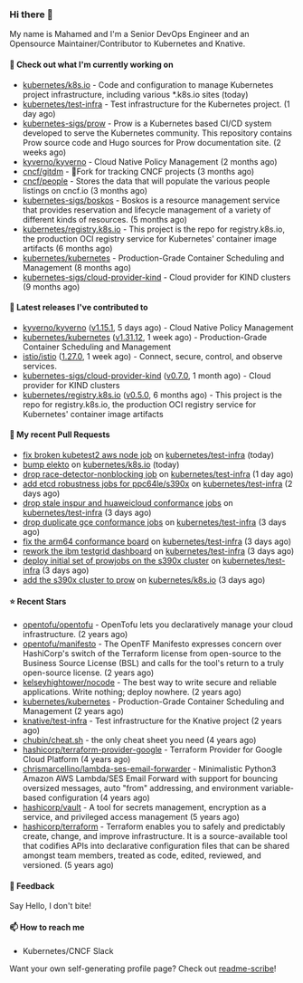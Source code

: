 ### Hi there 👋

My name is Mahamed and I'm a Senior DevOps Engineer and an Opensource Maintainer/Contributor to Kubernetes and Knative.

#### 👷 Check out what I'm currently working on

- [kubernetes/k8s.io](https://github.com/kubernetes/k8s.io) - Code and configuration to manage Kubernetes project infrastructure, including various *.k8s.io sites (today)
- [kubernetes/test-infra](https://github.com/kubernetes/test-infra) - Test infrastructure for the Kubernetes project. (1 day ago)
- [kubernetes-sigs/prow](https://github.com/kubernetes-sigs/prow) - Prow is a Kubernetes based CI/CD system developed to serve the Kubernetes community. This repository contains Prow source code and Hugo sources for Prow documentation site.  (2 weeks ago)
- [kyverno/kyverno](https://github.com/kyverno/kyverno) - Cloud Native Policy Management (2 months ago)
- [cncf/gitdm](https://github.com/cncf/gitdm) - 📜Fork for tracking CNCF projects (3 months ago)
- [cncf/people](https://github.com/cncf/people) - Stores the data that will populate the various people listings on cncf.io (3 months ago)
- [kubernetes-sigs/boskos](https://github.com/kubernetes-sigs/boskos) - Boskos is a resource management service that provides reservation and lifecycle management of a variety of different kinds of resources. (5 months ago)
- [kubernetes/registry.k8s.io](https://github.com/kubernetes/registry.k8s.io) - This project is the repo for registry.k8s.io, the production OCI registry service for Kubernetes&#39; container image artifacts (6 months ago)
- [kubernetes/kubernetes](https://github.com/kubernetes/kubernetes) - Production-Grade Container Scheduling and Management (8 months ago)
- [kubernetes-sigs/cloud-provider-kind](https://github.com/kubernetes-sigs/cloud-provider-kind) - Cloud provider for KIND clusters (9 months ago)

#### 🔭 Latest releases I've contributed to

- [kyverno/kyverno](https://github.com/kyverno/kyverno) ([v1.15.1](https://github.com/kyverno/kyverno/releases/tag/v1.15.1), 5 days ago) - Cloud Native Policy Management
- [kubernetes/kubernetes](https://github.com/kubernetes/kubernetes) ([v1.31.12](https://github.com/kubernetes/kubernetes/releases/tag/v1.31.12), 1 week ago) - Production-Grade Container Scheduling and Management
- [istio/istio](https://github.com/istio/istio) ([1.27.0](https://github.com/istio/istio/releases/tag/1.27.0), 1 week ago) - Connect, secure, control, and observe services.
- [kubernetes-sigs/cloud-provider-kind](https://github.com/kubernetes-sigs/cloud-provider-kind) ([v0.7.0](https://github.com/kubernetes-sigs/cloud-provider-kind/releases/tag/v0.7.0), 1 month ago) - Cloud provider for KIND clusters
- [kubernetes/registry.k8s.io](https://github.com/kubernetes/registry.k8s.io) ([v0.5.0](https://github.com/kubernetes/registry.k8s.io/releases/tag/v0.5.0), 6 months ago) - This project is the repo for registry.k8s.io, the production OCI registry service for Kubernetes&#39; container image artifacts

#### 🔨 My recent Pull Requests

- [fix broken kubetest2 aws node job](https://github.com/kubernetes/test-infra/pull/35359) on [kubernetes/test-infra](https://github.com/kubernetes/test-infra) (today)
- [bump elekto](https://github.com/kubernetes/k8s.io/pull/8427) on [kubernetes/k8s.io](https://github.com/kubernetes/k8s.io) (today)
- [drop race-detector-nonblocking job](https://github.com/kubernetes/test-infra/pull/35353) on [kubernetes/test-infra](https://github.com/kubernetes/test-infra) (1 day ago)
- [add etcd robustness jobs for ppc64le/s390x](https://github.com/kubernetes/test-infra/pull/35347) on [kubernetes/test-infra](https://github.com/kubernetes/test-infra) (2 days ago)
- [drop stale inspur and huaweicloud conformance jobs](https://github.com/kubernetes/test-infra/pull/35343) on [kubernetes/test-infra](https://github.com/kubernetes/test-infra) (3 days ago)
- [drop duplicate gce conformance jobs](https://github.com/kubernetes/test-infra/pull/35342) on [kubernetes/test-infra](https://github.com/kubernetes/test-infra) (3 days ago)
- [fix the arm64 conformance board](https://github.com/kubernetes/test-infra/pull/35341) on [kubernetes/test-infra](https://github.com/kubernetes/test-infra) (3 days ago)
- [rework the ibm testgrid dashboard](https://github.com/kubernetes/test-infra/pull/35340) on [kubernetes/test-infra](https://github.com/kubernetes/test-infra) (3 days ago)
- [deploy initial set of prowjobs on the s390x cluster](https://github.com/kubernetes/test-infra/pull/35339) on [kubernetes/test-infra](https://github.com/kubernetes/test-infra) (3 days ago)
- [add the s390x cluster to prow](https://github.com/kubernetes/k8s.io/pull/8412) on [kubernetes/k8s.io](https://github.com/kubernetes/k8s.io) (3 days ago)

#### ⭐ Recent Stars

- [opentofu/opentofu](https://github.com/opentofu/opentofu) - OpenTofu lets you declaratively manage your cloud infrastructure. (2 years ago)
- [opentofu/manifesto](https://github.com/opentofu/manifesto) - The OpenTF Manifesto expresses concern over HashiCorp&#39;s switch of the Terraform license from open-source to the Business Source License (BSL) and calls for the tool&#39;s return to a truly open-source license. (2 years ago)
- [kelseyhightower/nocode](https://github.com/kelseyhightower/nocode) - The best way to write secure and reliable applications. Write nothing; deploy nowhere. (2 years ago)
- [kubernetes/kubernetes](https://github.com/kubernetes/kubernetes) - Production-Grade Container Scheduling and Management (2 years ago)
- [knative/test-infra](https://github.com/knative/test-infra) - Test infrastructure for the Knative project (2 years ago)
- [chubin/cheat.sh](https://github.com/chubin/cheat.sh) - the only cheat sheet you need (4 years ago)
- [hashicorp/terraform-provider-google](https://github.com/hashicorp/terraform-provider-google) - Terraform Provider for Google Cloud Platform (4 years ago)
- [chrismarcellino/lambda-ses-email-forwarder](https://github.com/chrismarcellino/lambda-ses-email-forwarder) - Minimalistic Python3 Amazon AWS Lambda/SES Email Forward with support for bouncing oversized messages, auto &#34;from&#34; addressing, and environment variable-based configuration (4 years ago)
- [hashicorp/vault](https://github.com/hashicorp/vault) - A tool for secrets management, encryption as a service, and privileged access management (5 years ago)
- [hashicorp/terraform](https://github.com/hashicorp/terraform) - Terraform enables you to safely and predictably create, change, and improve infrastructure. It is a source-available tool that codifies APIs into declarative configuration files that can be shared amongst team members, treated as code, edited, reviewed, and versioned. (5 years ago)

#### 💬 Feedback

Say Hello, I don't bite!

#### 📫 How to reach me

- Kubernetes/CNCF Slack

Want your own self-generating profile page? Check out [readme-scribe](https://github.com/muesli/readme-scribe)!


